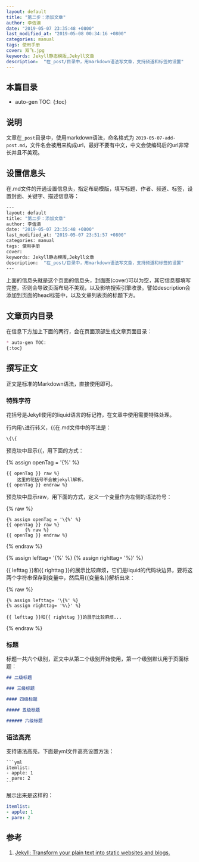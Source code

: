 ```yaml
---
layout: default
title: "第二步：添加文章"
author: 李佶澳
date: "2019-05-07 23:35:48 +0800"
last_modified_at: "2019-05-08 00:34:16 +0800"
categories: manual
tags: 使用手册
cover: 双飞.jpg
keywords: Jekyll静态模版,Jekyll文章
description:  "在_post/目录中，用markdown语法写文章，支持频道和标签的设置"
---
```


## 本篇目录

* auto-gen TOC:
{:toc}

## 说明

文章在`_post`目录中，使用markdown语法，命名格式为 `2019-05-07-add-post.md`，文件名会被用来构成url，最好不要有中文，中文会使编码后的url非常长并且不美观。

## 设置信息头

在.md文件的开通设置信息头，指定布局模版，填写标题、作者、频道、标签，设置封面、关键字、描述信息等：

```sh
---
layout: default
title: "第二步：添加文章"
author: 李佶澳
date: "2019-05-07 23:35:48 +0800"
last_modified_at: "2019-05-07 23:51:57 +0800"
categories: manual
tags: 使用手册
cover:
keywords: Jekyll静态模版,Jekyll文章
description:  "在_post/目录中，用markdown语法写文章，支持频道和标签的设置"
---
```

上面的信息头就是这个页面的信息头，封面图(cover)可以为空，其它信息都填写完整，否则会导致页面布局不美观，以及影响搜索引擎收录。譬如description会添加到页面的head标签中，以及文章列表页的标题下方。

## 文章页内目录

在信息下方加上下面的两行，会在页面顶部生成文章页面目录：

```markdown
* auto-gen TOC:
{:toc}
```

## 撰写正文

正文是标准的Markdown语法，直接使用即可。

### 特殊字符

花括号是Jekyll使用的liquid语言的标记符，在文章中使用需要特殊处理。

行内用`\`进行转义，\{\{在.md文件中的写法是：

```
\{\{
```

预览块中显示\{\{，用下面的方式：

{% assign openTag = '{%' %} 

	{{ openTag }} raw %}
	    这里的花括号不会被jekyll解析。
	{{ openTag }} endraw %}

预览块中显示raw，用下面的方式，定义一个变量作为左侧的语法符号：

{% raw %}

	{% assign openTag = '\{%' %} 
	{{ openTag }} raw %}   
	       {% raw %}
	{{ openTag }} endraw %}

{% endraw %}

{% assign lefttag= '\{%' %}
{% assign righttag= '%\}' %}

{{ lefttag }}和{{ righttag }}的展示比较麻烦，它们是liquid的代码块边界，要将这两个字符串保存到变量中，然后用\{\{变量名\}\}解析出来：

{% raw %}

	{% assign lefttag= '\{%' %}
	{% assign righttag= '%\}' %}
	
	{{ lefttag }}和{{ righttag }}的展示比较麻烦...

{% endraw %}

### 标题

标题一共六个级别，正文中从第二个级别开始使用，第一个级别默认用于页面标题：

```markdown
## 二级标题

### 三级标题

#### 四级标题

##### 五级标题

###### 六级标题
```

### 语法高亮

支持语法高亮，下面是yml文件高亮设置方法：

	```yml
	itemlist:
	- apple: 1
	- pare: 2
	```

展示出来是这样的：

```yml 
itemlist:
- apple: 1
- pare: 2
```

## 参考

1. [Jekyll: Transform your plain text into static websites and blogs.][1]

[1]: https://jekyllrb.com/ "Jekyll: Transform your plain text into static websites and blogs."

